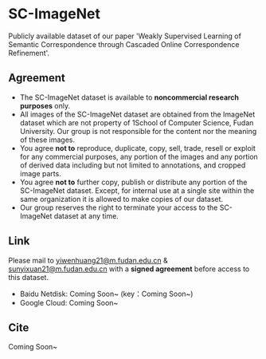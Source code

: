 # SC-ImageNet
Publicly available dataset of our paper 'Weakly Supervised Learning of Semantic Correspondence through Cascaded Online Correspondence Refinement'. 

## Agreement
- The SC-ImageNet dataset is available to **noncommercial research purposes** only.
- All images of the SC-ImageNet dataset are obtained from the ImageNet dataset which are not property of 1School of Computer Science, Fudan University. Our group is not responsible for the content nor the meaning of these images.
- You agree **not to** reproduce, duplicate, copy, sell, trade, resell or exploit for any commercial purposes, any portion of the images and any portion of derived data including but not limited to annotations, and cropped image parts.  
- You agree **not to** further copy, publish or distribute any portion of the SC-ImageNet dataset. Except, for internal use at a single site within the same organization it is allowed to make copies of our dataset.
- Our group reserves the right to terminate your access to the SC-ImageNet dataset at any time.

## Link
Please mail to yiwenhuang21@m.fudan.edu.cn & sunyixuan21@m.fudan.edu.cn with a **signed agreement** before access to this dataset.

- Baidu Netdisk: Coming Soon~ (key：Coming Soon~)
- Google Cloud: Coming Soon~

## Cite
Coming Soon~
